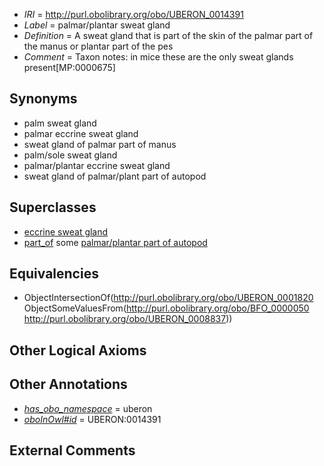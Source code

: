  * *IRI* = http://purl.obolibrary.org/obo/UBERON_0014391
 * *Label* = palmar/plantar sweat gland
 * *Definition* = A sweat gland that is part of the skin of the palmar part of the manus or plantar part of the pes
 * *Comment* = Taxon notes: in mice these are the only sweat glands present[MP:0000675]

## Synonyms

 * palm sweat gland
 * palmar eccrine sweat gland
 * sweat gland of palmar part of manus
 * palm/sole sweat gland
 * palmar/plantar eccrine sweat gland
 * sweat gland of palmar/plant part of autopod

## Superclasses

 * [eccrine sweat gland](../../UBERON/23/UBERON_0000423.md)
 * [part_of](../../BFO/50/BFO_0000050.md) some [palmar/plantar part of autopod](../../UBERON/37/UBERON_0008837.md)

## Equivalencies

 * ObjectIntersectionOf(<http://purl.obolibrary.org/obo/UBERON_0001820> ObjectSomeValuesFrom(<http://purl.obolibrary.org/obo/BFO_0000050> <http://purl.obolibrary.org/obo/UBERON_0008837>))

## Other Logical Axioms


## Other Annotations

 * *[has_obo_namespace](../../ce/oboInOwl#hasOBONamespace.md)* = uberon
 * *[oboInOwl#id](../../id/oboInOwl#id.md)* = UBERON:0014391

## External Comments

